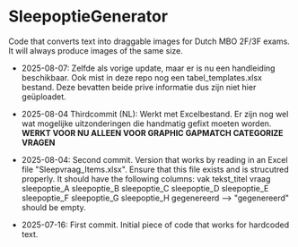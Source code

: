 # SleepoptieGenerator
Code that converts text into draggable images for Dutch MBO 2F/3F exams. It will always produce images of the same size.

- 2025-08-07: Zelfde als vorige update, maar er is nu een handleiding beschikbaar. Ook mist in deze repo nog een tabel_templates.xlsx bestand. Deze bevatten beide prive informatie dus zijn niet hier geüploadet.

- 2025-08-04 Thirdcommit (NL): Werkt met Excelbestand. Er zijn nog wel wat mogelijke uitzonderingen die handmatig gefixt moeten worden. **WERKT VOOR NU ALLEEN VOOR GRAPHIC GAPMATCH CATEGORIZE VRAGEN**

- 2025-08-04: Second commit. Version that works by reading in an Excel file "Sleepvraag_Items.xlsx". Ensure that this file exists and is strucutred properly. It should have the following columns: vak	tekst_titel	vraag	sleepoptie_A	sleepoptie_B	sleepoptie_C	sleepoptie_D	sleepoptie_E	sleepoptie_F	sleepoptie_G	sleepoptie_H	gegenereerd
--> "gegenereerd" should be empty.

- 2025-07-16: First commit. Initial piece of code that works for hardcoded text.
